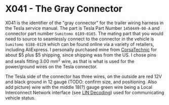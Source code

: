 # X041 - The Gray Connector

X041 is the identifier of the "gray connector" for the trailer wiring harness in the Tesla service manual. The part is Tesla Part Number `1450449-00-A` and connector part number `Sumitomo 6189-0165`. The mating part that you would need to source to seamlessly connect to the connector in the vehicle is `Sumitomo 6188-0129` which can be found online via a variety of retailers, including AliExpress. I personally purchased mine from [CorsaTechnic](https://www.corsa-technic.com/item.php?item_id=1846) for about $5 plus $5 shipping, since shipping was from the US. I chose pins and seals fitting 3.00 mm<sup>2</sup> wire, as that is what is used for the power/ground wires on the Tesla connector.

The Tesla side of the connector has three wires, on the outside are red 12V and black ground in 12 gauge (TODO: confirm size, and positioning. Also add picture) wire with the middle 18(?) gauge green wire being a Local Interconnect Network interface (see [LIN Decoding](./LIN-Decoding.md)) used for communicating vehicle status.

